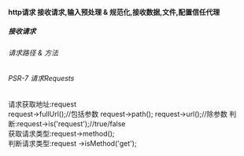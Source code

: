#### http请求 接收请求,输入预处理 & 规范化,接收数据,文件,配置信任代理
##### 接收请求
###### 请求路径 & 方法


###### PSR-7 请求Requests







请求获取地址:request  
request->fullUrl();//包括参数  request->path(); request->url();//除参数
判断:request->is('request');//true/false  
获取请求类型:request->method();  
判断请求类型:request ->isMethod('get');